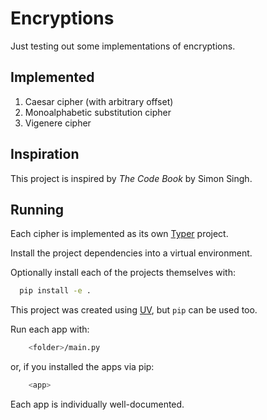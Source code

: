 # Encryptions

Just testing out some implementations of encryptions.

## Implemented

1. Caesar cipher (with arbitrary offset)
2. Monoalphabetic substitution cipher
3. Vigenere cipher

## Inspiration

This project is inspired by *The Code Book* by Simon Singh.

## Running

Each cipher is implemented as its own [Typer](https://typer.tiangolo.com/) project.

Install the project dependencies into a virtual environment.

Optionally install each of the projects themselves with:
```bash
  pip install -e .
```

This project was created using [UV](https://docs.astral.sh/uv/), but `pip` can be used too.

Run each app with:

```bash
    <folder>/main.py
```

or, if you installed the apps via pip:

```bash
    <app>
```

Each app is individually well-documented.

